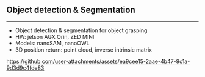 ## Object detection & Segmentation <br/>
***
- Object detection & segmentation for object grasping
- HW: jetson AGX Orin, ZED MINI
- Models: nanoSAM, nanoOWL
- 3D position return: point cloud, inverse intrinsic matrix



https://github.com/user-attachments/assets/ea9cee15-2aae-4b47-9c1a-9d3d9c4fde83

